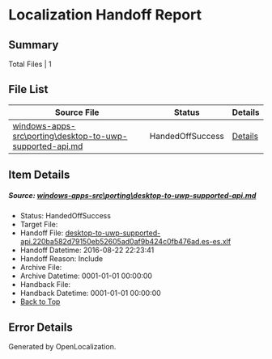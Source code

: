 # <a name='report-top'></a> Localization Handoff Report

## Summary
 Total Files | 1

## File List
 Source File | Status | Details 
 ----------- | ------ | ------- 
 [windows-apps-src\porting\desktop-to-uwp-supported-api.md](https://github.com/Microsoft/windows-apps/blob/1d9aeb17507b8ee369f3cb0babd8525e50dced70/windows-apps-src/porting/desktop-to-uwp-supported-api.md) | HandedOffSuccess | [Details](#81ab822f8c2f0975450f3918f62c76aa1aeeedc54849)

## Item Details
##### <a name='81ab822f8c2f0975450f3918f62c76aa1aeeedc54849'></a> Source: [windows-apps-src\porting\desktop-to-uwp-supported-api.md](https://github.com/Microsoft/windows-apps/blob/1d9aeb17507b8ee369f3cb0babd8525e50dced70/windows-apps-src/porting/desktop-to-uwp-supported-api.md)
* Status: HandedOffSuccess
* Target File: 
* Handoff File: [desktop-to-uwp-supported-api.220ba582d79150eb52605ad0af9b424c0fb476ad.es-es.xlf](https://github.com/Microsoft/WDG.handoff/blob/8b9ec81a5ccb634e78a3db5b79f0eb4e4b145372/ol-handoff/Microsoft/windows-apps.es-es/master/desktop-to-uwp-supported-api.220ba582d79150eb52605ad0af9b424c0fb476ad.es-es.xlf)
* Handoff Datetime: 2016-08-22 22:23:41
* Handoff Reason: Include
* Archive File: 
* Archive Datetime: 0001-01-01 00:00:00
* Handback File: 
* Handback Datetime: 0001-01-01 00:00:00
* [Back to Top](#report-top)


## Error Details

Generated by OpenLocalization.
